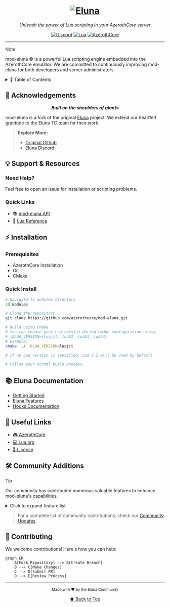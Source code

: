<div align="center">

# [![Eluna](src/LuaEngine/docs/Eluna.png)](https://github.com/ElunaLuaEngine/Eluna)

*Unleash the power of Lua scripting in your AzerothCore server*

[![Discord](https://img.shields.io/badge/Discord-Join%20Us-7289DA?style=for-the-badge&logo=discord&logoColor=white)](https://discord.com/invite/ZKSVREE7)
[![Lua](https://img.shields.io/badge/Lua-5.2-2C2D72?style=for-the-badge&logo=lua&logoColor=white)](http://www.lua.org/manual/5.2/)
[![AzerothCore](https://img.shields.io/badge/AzerothCore-Integrated-darkgreen?style=for-the-badge)](http://www.azerothcore.org/)

---
</div>

> [!NOTE]
> mod-eluna © is a powerful Lua scripting engine embedded into the AzerothCore emulator. We are committed to continuously improving mod-eluna for both developers and server administrators.

<details>
<summary>🎯 Table of Contents</summary>

- [Acknowledgements](#-acknowledgements)
- [Support & Resources](#-support--resources)
- [Installation](#-installation)
- [Documentation](#-eluna-documentation)
- [Useful Links](#-useful-links)
- [Community Additions](#%EF%B8%8F-community-additions)
- [Contributing](#-contributing)
</details>

## 🌟 Acknowledgements
<div align="center">

***Built on the shoulders of giants***
</div>

mod-eluna is a fork of the original [Eluna](https://github.com/ElunaLuaEngine/Eluna) project. We extend our heartfelt gratitude to the Eluna TC team for their work.

> **Explore More:**
> - [Original Github](https://github.com/ElunaLuaEngine/Eluna)
> - [Eluna Discord](https://discord.gg/bjkCVWqqfX)

## 💡 Support & Resources

### Need Help?
Feel free to open an issue for installation or scripting problems.

### Quick Links
- 📚 [mod-eluna API](https://www.azerothcore.org/eluna/)
- 📖 [Lua Reference](http://www.lua.org/manual/5.2/)

</div>

## ⚡ Installation

### Prerequisites
- AzerothCore installation
- Git
- CMake

### Quick Install
```bash
# Navigate to modules directory
cd modules

# Clone the repository
git clone https://github.com/azerothcore/mod-eluna.git

# Build using CMake
# You can choose your Lua version during cmake configuration using:
# -DLUA_VERSION={luajit, lua52, lua53, lua54}
# Example:
cmake ../ -DLUA_VERSION=luajit

# If no Lua version is specified, Lua 5.2 will be used by default

# Follow your normal build process
```

## 📚 Eluna Documentation
- [Getting Started](https://github.com/ElunaLuaEngine/Eluna/blob/master/docs/USAGE.md)
- [Eluna Features](https://github.com/ElunaLuaEngine/Eluna/blob/master/docs/IMPL_DETAILS.md)
- [Hooks Documentation](https://github.com/azerothcore/mod-eluna/blob/master/src/LuaEngine/Hooks.h)

## 🔗 Useful Links
- [🎮 AzerothCore](http://www.azerothcore.org/)
- [💻 Lua.org](http://www.lua.org/)
- [📜 License](https://github.com/azerothcore/mod-eluna/blob/master/LICENSE)

## 🛠️ Community Additions

> [!TIP]
> Our community has contributed numerous valuable features to enhance mod-eluna's capabilities.

<details>
<summary>Click to expand feature list</summary>

### Player Events
```lua
PLAYER_EVENT_ON_PET_ADDED_TO_WORLD
PLAYER_EVENT_ON_LEARN_SPELL
PLAYER_EVENT_ON_UPDATE_AREA
```

### Unit Methods
```lua
Unit:ModifyThreatPct()
Unit:GetAttackers()
Unit:SetSpeedRate(unitMoveType, speed)
```

### Miscellaneous Features
```lua
HttpRequest()
WorldDBQueryAsync
CharDBQueryAsync
AuthDBQueryAsync
```
</details>

> For a complete list of community contributions, check our [Community Updates](https://github.com/azerothcore/mod-eluna/blob/master/COMMUNITY_UPDATES).

## 🤝 Contributing

We welcome contributions! Here's how you can help:

```mermaid
graph LR
    A[Fork Repository] --> B[Create Branch]
    B --> C[Make Changes]
    C --> D[Submit PR]
    D --> E[Review Process]
```

<div align="center">

---
<sub>Made with ❤️ by the Eluna Community</sub>

[⬆ Back to Top](#)
</div>
